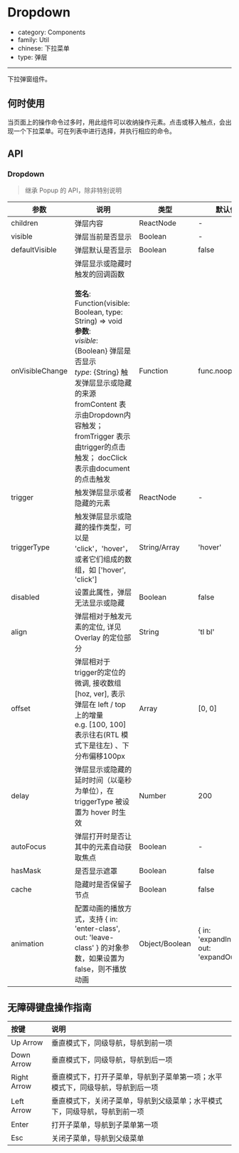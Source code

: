 # Dropdown

-   category: Components
-   family: Util
-   chinese: 下拉菜单
-   type: 弹层

---

下拉弹窗组件。

## 何时使用

当页面上的操作命令过多时，用此组件可以收纳操作元素。点击或移入触点，会出现一个下拉菜单。可在列表中进行选择，并执行相应的命令。

## API

### Dropdown

> 继承 Popup 的 API，除非特别说明

| 参数              | 说明                                                                                                                                                                                                                                                | 类型             | 默认值                                        |
| --------------- | ------------------------------------------------------------------------------------------------------------------------------------------------------------------------------------------------------------------------------------------------- | -------------- | ------------------------------------------ |
| children        | 弹层内容                                                                                                                                                                                                                                              | ReactNode      | -                                          |
| visible         | 弹层当前是否显示                                                                                                                                                                                                                                          | Boolean        | -                                          |
| defaultVisible  | 弹层默认是否显示                                                                                                                                                                                                                                          | Boolean        | false                                      |
| onVisibleChange | 弹层显示或隐藏时触发的回调函数<br><br>**签名**:<br>Function(visible: Boolean, type: String) => void<br>**参数**:<br>_visible_: {Boolean} 弹层是否显示<br>_type_: {String} 触发弹层显示或隐藏的来源 fromContent 表示由Dropdown内容触发； fromTrigger 表示由trigger的点击触发； docClick 表示由document的点击触发 | Function       | func.noop                                  |
| trigger         | 触发弹层显示或者隐藏的元素                                                                                                                                                                                                                                     | ReactNode      | -                                          |
| triggerType     | 触发弹层显示或隐藏的操作类型，可以是 'click'，'hover'，或者它们组成的数组，如 ['hover', 'click']                                                                                                                                                                                 | String/Array   | 'hover'                                    |
| disabled        | 设置此属性，弹层无法显示或隐藏                                                                                                                                                                                                                                   | Boolean        | false                                      |
| align           | 弹层相对于触发元素的定位, 详见 Overlay 的定位部分                                                                                                                                                                                                                    | String         | 'tl bl'                                    |
| offset          | 弹层相对于trigger的定位的微调, 接收数组[hoz, ver], 表示弹层在 left / top 上的增量<br>e.g. [100, 100] 表示往右(RTL 模式下是往左) 、下分布偏移100px                                                                                                                                         | Array          | [0, 0]                                     |
| delay           | 弹层显示或隐藏的延时时间（以毫秒为单位），在 triggerType 被设置为 hover 时生效                                                                                                                                                                                                 | Number         | 200                                        |
| autoFocus       | 弹层打开时是否让其中的元素自动获取焦点                                                                                                                                                                                                                               | Boolean        | -                                          |
| hasMask         | 是否显示遮罩                                                                                                                                                                                                                                            | Boolean        | false                                      |
| cache           | 隐藏时是否保留子节点                                                                                                                                                                                                                                        | Boolean        | false                                      |
| animation       | 配置动画的播放方式，支持 { in: 'enter-class', out: 'leave-class' } 的对象参数，如果设置为 false，则不播放动画                                                                                                                                                                   | Object/Boolean | { in: 'expandInDown', out: 'expandOutUp' } |

## 无障碍键盘操作指南

| 按键          | 说明                                      |
| :---------- | :-------------------------------------- |
| Up Arrow    | 垂直模式下，同级导航，导航到前一项                       |
| Down Arrow  | 垂直模式下，同级导航，导航到后一项                       |
| Right Arrow | 垂直模式下，打开子菜单，导航到子菜单第一项；水平模式下，同级导航，导航到后一项 |
| Left Arrow  | 垂直模式下，关闭子菜单，导航到父级菜单；水平模式下，同级导航，导航到前一项   |
| Enter       | 打开子菜单，导航到子菜单第一项                         |
| Esc         | 关闭子菜单，导航到父级菜单                           |
